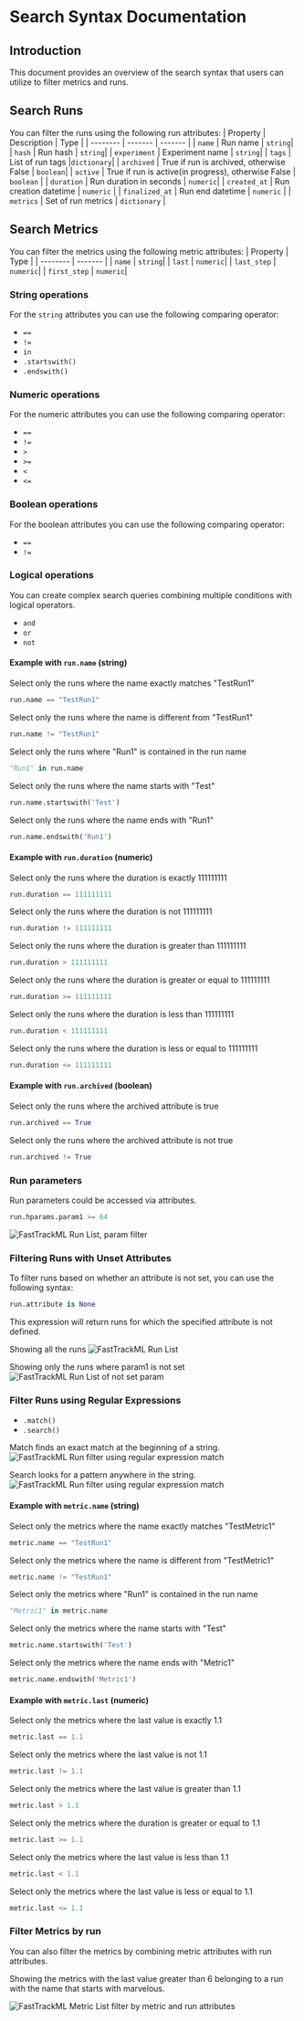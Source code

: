 # Search Syntax Documentation

## Introduction

This document provides an overview of the search syntax that users can utilize to filter metrics and runs.

## Search Runs
You can filter the runs using the following run attributes:
| Property    | Description | Type |
| -------- | ------- | ------- |
| ```name```  | Run name | ```string```|
| ```hash``` | Run hash | ```string```|
| ```experiment``` | Experiment name | ```string```|
| ```tags``` | List of run tags |```dictionary```|
| ```archived``` | True if run is archived, otherwise False | ```boolean```|
| ```active``` | True if run is active(in progress), otherwise False | ```boolean``` |
| ```duration``` | Run duration in seconds | ```numeric```|
| ```created_at``` | Run creation datetime | ```numeric``` |
| ```finalized_at``` | Run end datetime | ```numeric``` |
| ```metrics``` | Set of run metrics | ```dictionary``` |

## Search Metrics
You can filter the metrics using the following metric attributes:
| Property    | Type |
| -------- | ------- |
| ```name```  | ```string```|
| ```last``` | ```numeric```|
| ```last_step``` | ```numeric```|
| ```first_step``` | ```numeric```|

### String operations
For the ```string``` attributes you can use the following comparing operator:
- ``` == ```
- ``` != ```
- ``` in ```
- ``` .startswith() ```
- ``` .endswith() ```

### Numeric operations
For the numeric attributes you can use the following comparing operator:
- ``` == ```
- ``` != ```
- ``` > ```
- ``` >= ```
- ``` < ```
- ``` <= ```

### Boolean operations
For the boolean attributes you can use the following comparing operator:
- ``` == ```
- ``` != ```

### Logical operations
You can create complex search queries combining multiple conditions with logical operators.
- ``` and ```
- ``` or ```
- ``` not ```


#### Example with ```run.name``` (string)
Select only the runs where the name exactly matches "TestRun1"

```python
run.name == "TestRun1"
```

Select only the runs where the name is different from "TestRun1"
```python
run.name != "TestRun1"
```

Select only the runs where "Run1" is contained in the run name
```python
"Run1" in run.name
```

Select only the runs where the name starts with "Test"
```python
run.name.startswith('Test')
```

Select only the runs where the name ends with "Run1"
```python
run.name.endswith('Run1')
```

#### Example with ```run.duration``` (numeric)

Select only the runs where the duration is exactly 111111111

```python
run.duration == 111111111
```


Select only the runs where the duration is not 111111111
```python
run.duration != 111111111
```

Select only the runs where the duration is greater than 111111111
```python
run.duration > 111111111
```

Select only the runs where the duration is greater or equal to 111111111
```python
run.duration >= 111111111
```

Select only the runs where the duration is less than 111111111
```python
run.duration < 111111111
```

Select only the runs where the duration is less or equal to 111111111
```python
run.duration <= 111111111
```

#### Example with ```run.archived``` (boolean)
Select only the runs where the archived attribute is true
```python
run.archived == True
```

Select only the runs where the archived attribute is not true
```python
run.archived != True
```

### Run parameters
Run parameters could be accessed via attributes.
```python
run.hparams.param1 >= 64
```
![FastTrackML Run List, param filter](images/runs_param_filter.png)

### Filtering Runs with Unset Attributes

To filter runs based on whether an attribute is not set, you can use the following syntax:

```python
run.attribute is None
```
This expression will return runs for which the specified attribute is not defined.

Showing all the runs
![FastTrackML Run List](images/runs.png)

Showing only the runs where param1 is not set
![FastTrackML Run List of not set param](images/runs_none_param.png)

### Filter Runs using Regular Expressions
- ``` .match() ```
- ``` .search() ```

Match finds an exact match at the beginning of a string.
![FastTrackML Run filter using regular expression match](images/runs_regular_expression_match.png)

Search looks for a pattern anywhere in the string.
![FastTrackML Run filter using regular expression match](images/runs_regular_expression_search.png)

#### Example with ```metric.name``` (string)
Select only the metrics where the name exactly matches "TestMetric1"
```python
metric.name == "TestRun1"
```

Select only the metrics where the name is different from "TestMetric1"
```python
metric.name != "TestRun1"
```

Select only the metrics where "Run1" is contained in the run name
```python
"Metric1" in metric.name
```

Select only the metrics where the name starts with "Test"
```python
metric.name.startswith('Test')
```

Select only the metrics where the name ends with "Metric1"
```python
metric.name.endswith('Metric1')
```

#### Example with ```metric.last``` (numeric)

Select only the metrics where the last value is exactly 1.1

```python
metric.last == 1.1
```

Select only the metrics where the last value is not 1.1
```python
metric.last != 1.1
```

Select only the metrics where the last value is greater than 1.1
```python
metric.last > 1.1
```

Select only the metrics where the duration is greater or equal to 1.1
```python
metric.last >= 1.1
```

Select only the metrics where the last value is less than 1.1
```python
metric.last < 1.1
```

Select only the metrics where the last value is less or equal to 1.1
```python
metric.last <= 1.1
```

### Filter Metrics by run
You can also filter the metrics by combining  metric attributes with run attributes.

Showing the metrics with the last value greater than 6 belonging to a run with the name that starts with marvelous.

![FastTrackML Metric List filter by metric and run attributes](images/metrics_filter_by_run.png)
